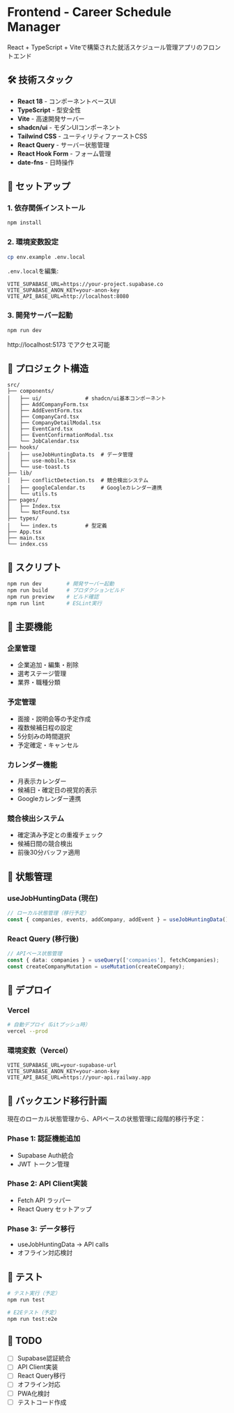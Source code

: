 # Frontend - Career Schedule Manager

React + TypeScript + Viteで構築された就活スケジュール管理アプリのフロントエンド

## 🛠️ 技術スタック

- **React 18** - コンポーネントベースUI
- **TypeScript** - 型安全性
- **Vite** - 高速開発サーバー
- **shadcn/ui** - モダンUIコンポーネント
- **Tailwind CSS** - ユーティリティファーストCSS
- **React Query** - サーバー状態管理
- **React Hook Form** - フォーム管理
- **date-fns** - 日時操作

## 🚀 セットアップ

### 1. 依存関係インストール

```bash
npm install
```

### 2. 環境変数設定

```bash
cp env.example .env.local
```

`.env.local`を編集:
```
VITE_SUPABASE_URL=https://your-project.supabase.co
VITE_SUPABASE_ANON_KEY=your-anon-key
VITE_API_BASE_URL=http://localhost:8080
```

### 3. 開発サーバー起動

```bash
npm run dev
```

http://localhost:5173 でアクセス可能

## 📁 プロジェクト構造

```
src/
├── components/
│   ├── ui/              # shadcn/ui基本コンポーネント
│   ├── AddCompanyForm.tsx
│   ├── AddEventForm.tsx
│   ├── CompanyCard.tsx
│   ├── CompanyDetailModal.tsx
│   ├── EventCard.tsx
│   ├── EventConfirmationModal.tsx
│   └── JobCalendar.tsx
├── hooks/
│   ├── useJobHuntingData.ts  # データ管理
│   ├── use-mobile.tsx
│   └── use-toast.ts
├── lib/
│   ├── conflictDetection.ts  # 競合検出システム
│   ├── googleCalendar.ts     # Googleカレンダー連携
│   └── utils.ts
├── pages/
│   ├── Index.tsx
│   └── NotFound.tsx
├── types/
│   └── index.ts         # 型定義
├── App.tsx
├── main.tsx
└── index.css
```

## 🔧 スクリプト

```bash
npm run dev        # 開発サーバー起動
npm run build      # プロダクションビルド
npm run preview    # ビルド確認
npm run lint       # ESLint実行
```

## 🎨 主要機能

### 企業管理
- 企業追加・編集・削除
- 選考ステージ管理
- 業界・職種分類

### 予定管理
- 面接・説明会等の予定作成
- 複数候補日程の設定
- 5分刻みの時間選択
- 予定確定・キャンセル

### カレンダー機能
- 月表示カレンダー
- 候補日・確定日の視覚的表示
- Googleカレンダー連携

### 競合検出システム
- 確定済み予定との重複チェック
- 候補日間の競合検出
- 前後30分バッファ適用

## 🔗 状態管理

### useJobHuntingData (現在)
```typescript
// ローカル状態管理（移行予定）
const { companies, events, addCompany, addEvent } = useJobHuntingData();
```

### React Query (移行後)
```typescript
// APIベース状態管理
const { data: companies } = useQuery(['companies'], fetchCompanies);
const createCompanyMutation = useMutation(createCompany);
```

## 🚢 デプロイ

### Vercel
```bash
# 自動デプロイ（Gitプッシュ時）
vercel --prod
```

### 環境変数（Vercel）
```
VITE_SUPABASE_URL=your-supabase-url
VITE_SUPABASE_ANON_KEY=your-anon-key
VITE_API_BASE_URL=https://your-api.railway.app
```

## 🔄 バックエンド移行計画

現在のローカル状態管理から、APIベースの状態管理に段階的移行予定：

### Phase 1: 認証機能追加
- Supabase Auth統合
- JWT トークン管理

### Phase 2: API Client実装
- Fetch API ラッパー
- React Query セットアップ

### Phase 3: データ移行
- useJobHuntingData → API calls
- オフライン対応検討

## 🧪 テスト

```bash
# テスト実行（予定）
npm run test

# E2Eテスト（予定）
npm run test:e2e
```

## 📝 TODO

- [ ] Supabase認証統合
- [ ] API Client実装
- [ ] React Query移行
- [ ] オフライン対応
- [ ] PWA化検討
- [ ] テストコード作成

